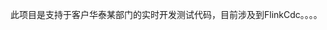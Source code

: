 [//]: # (常用GitBash操作如下：)
[//]: # (当你在 Git Bash 中克隆了一个远程仓库到本地，并对本地文件进行了修改后，想要将这些修改提交并上传到远程仓库，可以遵循以下步骤：)
[//]: # (检查状态： 首先，使用 git status 命令查看哪些文件被修改了，哪些文件是新增的，以及哪些文件还没有被 Git 跟踪。)
[//]: # (添加文件： 使用 git add 命令将修改或新增的文件添加到暂存区。如果你想添加所有修改过的文件，可以使用：)
[//]: # (Code)
[//]: # (git add .)
[//]: # (如果只想添加特定文件，可以用：)
[//]: # (Code)
[//]: # (git add <file1> <file2> ...)
[//]: # (提交更改： 使用 git commit 命令将暂存区的更改提交到本地仓库。记得附上描述性消息说明本次提交做了什么变动：)
[//]: # (Code)
[//]: # (git commit -m "描述性提交信息")
[//]: # (拉取最新代码： 在推送之前，建议先执行 git pull 来获取远程仓库的最新代码，以避免潜在的合并冲突：)
[//]: # (Code)
[//]: # (git pull origin <branch_name>)
[//]: # (这里 <branch_name> 是你当前所在的分支名，通常为 main 或 master，也可能是其他自定义的分支名。)
[//]: # (推送更改： 最后，使用 git push 命令将本地的提交推送到远程仓库对应的分支上：)
[//]: # (Code)
[//]: # (git push origin <branch_name>)
[//]: # (如果是第一次推送某个新分支到远程仓库，可能需要指定 -u 参数来建立追踪关系：)
[//]: # (Code)
[//]: # (git push -u origin <branch_name>)
[//]: # (确保在执行这些命令前，你已经配置好你的 Git 用户名和邮箱，这是通过 git config 命令完成的。如果尚未配置，可以使用如下命令进行设置：)
[//]: # (Code)
[//]: # (git config --global user.name "你的用户名")
[//]: # (git config --global user.email "你的邮箱")
[//]: # (完成以上步骤后，你的本地修改就会被提交并上传到远程仓库了。)
此项目是支持于客户华泰某部门的实时开发测试代码，目前涉及到FlinkCdc。。。。
